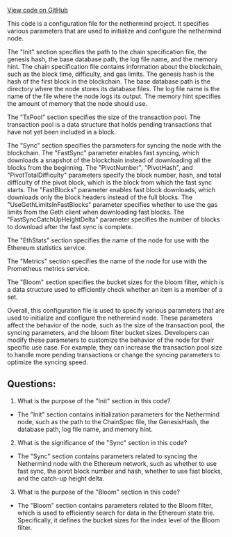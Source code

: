 [View code on GitHub](https://github.com/nethermindeth/nethermind/Nethermind.Runner/configs/kovan.cfg)

This code is a configuration file for the nethermind project. It specifies various parameters that are used to initialize and configure the nethermind node. 

The "Init" section specifies the path to the chain specification file, the genesis hash, the base database path, the log file name, and the memory hint. The chain specification file contains information about the blockchain, such as the block time, difficulty, and gas limits. The genesis hash is the hash of the first block in the blockchain. The base database path is the directory where the node stores its database files. The log file name is the name of the file where the node logs its output. The memory hint specifies the amount of memory that the node should use.

The "TxPool" section specifies the size of the transaction pool. The transaction pool is a data structure that holds pending transactions that have not yet been included in a block.

The "Sync" section specifies the parameters for syncing the node with the blockchain. The "FastSync" parameter enables fast syncing, which downloads a snapshot of the blockchain instead of downloading all the blocks from the beginning. The "PivotNumber", "PivotHash", and "PivotTotalDifficulty" parameters specify the block number, hash, and total difficulty of the pivot block, which is the block from which the fast sync starts. The "FastBlocks" parameter enables fast block downloads, which downloads only the block headers instead of the full blocks. The "UseGethLimitsInFastBlocks" parameter specifies whether to use the gas limits from the Geth client when downloading fast blocks. The "FastSyncCatchUpHeightDelta" parameter specifies the number of blocks to download after the fast sync is complete.

The "EthStats" section specifies the name of the node for use with the Ethereum statistics service.

The "Metrics" section specifies the name of the node for use with the Prometheus metrics service.

The "Bloom" section specifies the bucket sizes for the bloom filter, which is a data structure used to efficiently check whether an item is a member of a set.

Overall, this configuration file is used to specify various parameters that are used to initialize and configure the nethermind node. These parameters affect the behavior of the node, such as the size of the transaction pool, the syncing parameters, and the bloom filter bucket sizes. Developers can modify these parameters to customize the behavior of the node for their specific use case. For example, they can increase the transaction pool size to handle more pending transactions or change the syncing parameters to optimize the syncing speed.
## Questions: 
 1. What is the purpose of the "Init" section in this code?
- The "Init" section contains initialization parameters for the Nethermind node, such as the path to the ChainSpec file, the GenesisHash, the database path, log file name, and memory hint.

2. What is the significance of the "Sync" section in this code?
- The "Sync" section contains parameters related to syncing the Nethermind node with the Ethereum network, such as whether to use fast sync, the pivot block number and hash, whether to use fast blocks, and the catch-up height delta.

3. What is the purpose of the "Bloom" section in this code?
- The "Bloom" section contains parameters related to the Bloom filter, which is used to efficiently search for data in the Ethereum state trie. Specifically, it defines the bucket sizes for the index level of the Bloom filter.